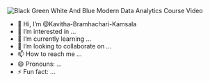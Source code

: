 ![Black Green White And Blue Modern Data Analytics Course Video](https://github.com/user-attachments/assets/96f54184-4d35-4bae-9e38-2cc7a118417b)

- 👋 Hi, I’m @Kavitha-Bramhachari-Kamsala
- 👀 I’m interested in ...
- 🌱 I’m currently learning ...
- 💞️ I’m looking to collaborate on ...
- 📫 How to reach me ...
- 😄 Pronouns: ...
- ⚡ Fun fact: ...

<!---
Kavitha-Bramhachari-Kamsala/Kavitha-Bramhachari-Kamsala is a ✨ special ✨ repository because its `README.md` (this file) appears on your GitHub profile.
You can click the Preview link to take a look at your changes.
--->
